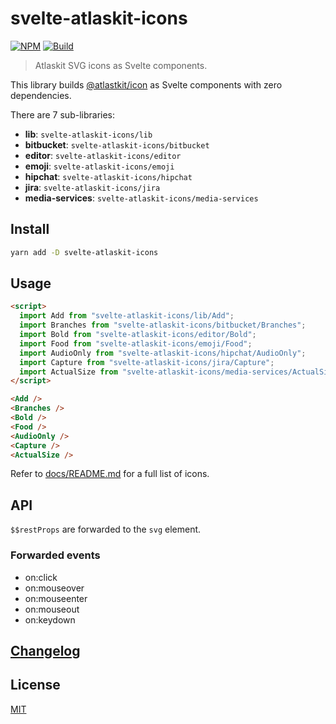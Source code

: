 # svelte-atlaskit-icons

[![NPM][npm]][npm-url]
[![Build][build]][build-badge]

> Atlaskit SVG icons as Svelte components.

This library builds [@atlastkit/icon](https://atlaskit.atlassian.com/packages/core/icon) as Svelte components with zero dependencies.

There are 7 sub-libraries:

- **lib**: `svelte-atlaskit-icons/lib`
- **bitbucket**: `svelte-atlaskit-icons/bitbucket`
- **editor**: `svelte-atlaskit-icons/editor`
- **emoji**: `svelte-atlaskit-icons/emoji`
- **hipchat**: `svelte-atlaskit-icons/hipchat`
- **jira**: `svelte-atlaskit-icons/jira`
- **media-services**: `svelte-atlaskit-icons/media-services`

## Install

```bash
yarn add -D svelte-atlaskit-icons
```

## Usage

```html
<script>
  import Add from "svelte-atlaskit-icons/lib/Add";
  import Branches from "svelte-atlaskit-icons/bitbucket/Branches";
  import Bold from "svelte-atlaskit-icons/editor/Bold";
  import Food from "svelte-atlaskit-icons/emoji/Food";
  import AudioOnly from "svelte-atlaskit-icons/hipchat/AudioOnly";
  import Capture from "svelte-atlaskit-icons/jira/Capture";
  import ActualSize from "svelte-atlaskit-icons/media-services/ActualSize";
</script>

<Add />
<Branches />
<Bold />
<Food />
<AudioOnly />
<Capture />
<ActualSize />
```

Refer to [docs/README.md](docs/README.md) for a full list of icons.

## API

`$$restProps` are forwarded to the `svg` element.

### Forwarded events

- on:click
- on:mouseover
- on:mouseenter
- on:mouseout
- on:keydown

## [Changelog](CHANGELOG.md)

## License

[MIT](LICENSE)

[npm]: https://img.shields.io/npm/v/svelte-atlaskit-icons.svg?color=blue
[npm-url]: https://npmjs.com/package/svelte-atlaskit-icons
[build]: https://travis-ci.com/metonym/svelte-atlaskit-icons.svg?branch=master
[build-badge]: https://travis-ci.com/metonym/svelte-atlaskit-icons
